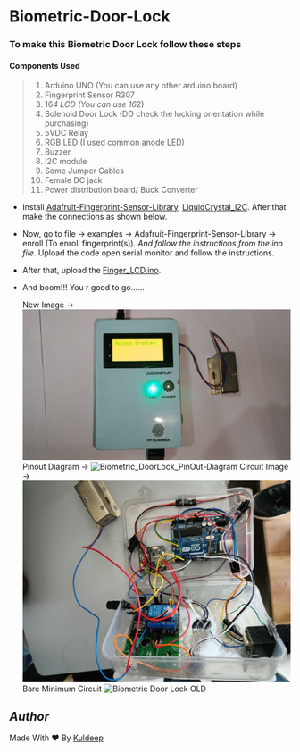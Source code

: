 # Biometric-Door-Lock

### To make this Biometric Door Lock follow these steps

#### Components Used

> 1. Arduino UNO (You can use any other arduino board)
> 2. Fingerprint Sensor R307
> 3. 16*4 LCD (You can use 16*2)
> 4. Solenoid Door Lock (DO check the locking orientation while purchasing)
> 5. 5VDC Relay
> 6. RGB LED (I used common anode LED)
> 7. Buzzer
> 8. I2C module
> 9. Some Jumper Cables
> 10. Female DC jack
> 11. Power distribution board/ Buck Converter

- Install [Adafruit-Fingerprint-Sensor-Library](https://github.com/adafruit/Adafruit-Fingerprint-Sensor-Library), [LiquidCrystal_I2C](https://github.com/johnrickman/LiquidCrystal_I2C). After that make the connections as shown below.
- Now, go to file -> examples -> Adafruit-Fingerprint-Sensor-Library -> enroll (To enroll fingerprint(s)). *And follow the instructions from the ino file*. Upload the code open serial monitor and follow the instructions.
- After that, upload the [Finger_LCD.ino](Finger_LCD.ino).
- And boom!!! You r good to go......

  New Image ->
  ![Biometric Door Lock New](fpscan.png)
  Pinout Diagram ->
  ![Biometric_DoorLock_PinOut-Diagram](https://user-images.githubusercontent.com/76651819/167033100-134c7eff-bb31-4e46-9b15-56d685369604.jpg)
  Circuit Image ->
  ![Biometric Door Lock Circuitry](circuit.png)
  Bare Minimum Circuit
  ![Biometric Door Lock OLD](https://user-images.githubusercontent.com/76651819/167027591-c3dae8c5-87e6-49a8-8a53-3b7080208734.jpg)

## *Author*
Made With ❤️ By [Kuldeep](https://github.com/kuldeepaher01)
